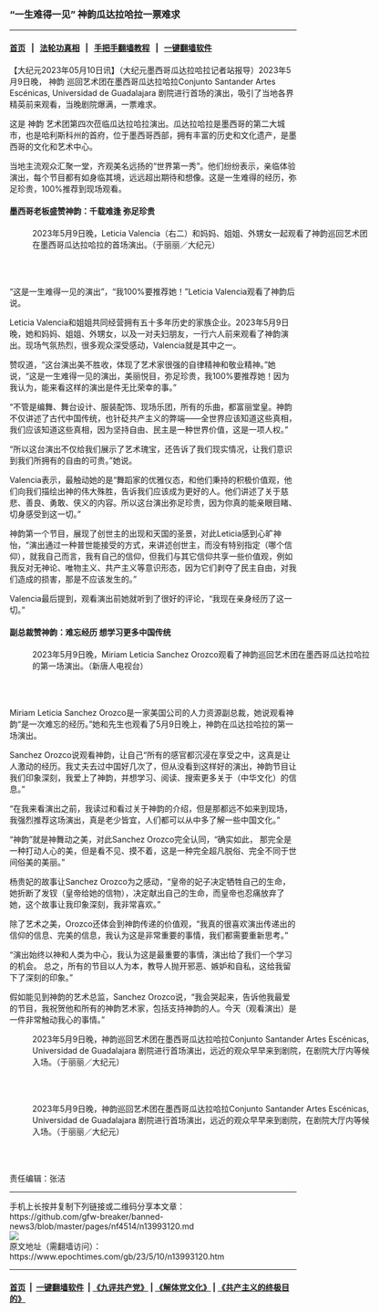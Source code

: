 ### “一生难得一见” 神韵瓜达拉哈拉一票难求
------------------------

#### [首页](https://github.com/gfw-breaker/banned-news3/blob/master/README.md) &nbsp;&nbsp;|&nbsp;&nbsp; [法轮功真相](https://github.com/begood0513/basic/blob/master/README.md)  &nbsp;&nbsp;|&nbsp;&nbsp; [手把手翻墙教程](https://github.com/gfw-breaker/guides/wiki)  &nbsp;&nbsp;|&nbsp;&nbsp; [一键翻墙软件](https://github.com/gfw-breaker/nogfw/blob/master/README.md)  



<div><p>
 【大纪元2023年05月10日讯】（大纪元墨西哥瓜达拉哈拉记者站报导）2023年5月9日晚，
 <ok href="https://www.epochtimes.com/gb/tag/%E7%A5%9E%E9%9F%B5.html">
  神韵
 </ok>
 巡回艺术团在墨西哥瓜达拉哈拉Conjunto Santander Artes Escénicas, Universidad de Guadalajara 剧院进行首场的演出，吸引了当地各界精英前来观看，当晚剧院爆满，一票难求。
</p>
<p>
 这是
 <ok href="https://www.epochtimes.com/gb/tag/%E7%A5%9E%E9%9F%B5.html">
  神韵
 </ok>
 艺术团第四次莅临瓜达拉哈拉演出。瓜达拉哈拉是墨西哥的第二大城市，也是哈利斯科州的首府，位于墨西哥西部，拥有丰富的历史和文化遗产，是墨西哥的文化和艺术中心。
</p>
<p>
 当地主流观众汇聚一堂，齐观美名远扬的“世界第一秀”。他们纷纷表示，亲临体验演出，每个节目都有如身临其境，远远超出期待和想像。这是一生难得的经历，弥足珍贵，100%推荐到现场观看。
</p>
<h4>
 墨西哥老板盛赞神韵：千载难逢 弥足珍贵
</h4>
<div class="chat-bubble-status flex space-x-1 items-center justify-end">
</div>
<figure aria-describedby="caption-attachment-13993135" class="wp-caption aligncenter" id="attachment_13993135" style="width: 600px">
 <ok href="https://i.epochtimes.com/assets/uploads/2023/05/id13993135-2305100203532124.jpg" target="_blank">
  <img alt="" class="size-large wp-image-13993135" src="https://i.epochtimes.com/assets/uploads/2023/05/id13993135-2305100203532124-600x400.jpg" title=""/>
 </ok>
 <br/><figcaption class="wp-caption-text" id="caption-attachment-13993135">
  2023年5月9日晚，Leticia Valencia（右二）和妈妈、姐姐、外甥女一起观看了神韵巡回艺术团在墨西哥瓜达拉哈拉的首场演出。（于丽丽／大纪元）
 </figcaption><br/>
</figure><br/>
<p>
 “这是一生难得一见的演出”，“我100%要推荐她！”Leticia Valencia观看了神韵后说。
</p>
<p>
 Leticia Valencia和姐姐共同经营拥有五十多年历史的家族企业。2023年5月9日晚，她和妈妈、姐姐、外甥女，以及一对夫妇朋友，一行六人前来观看了神韵演出。现场气氛热烈，很多观众深受感动，Valencia就是其中之一。
</p>
<p>
 赞叹道，“这台演出美不胜收，体现了艺术家很强的自律精神和敬业精神。”她说，“这是一生难得一见的演出，美丽悦目，弥足珍贵，我100%要推荐她！因为我认为，能来看这样的演出是件无比荣幸的事。”
</p>
<p>
 “不管是编舞、舞台设计、服装配饰、现场乐团，所有的乐曲，都富丽堂皇。神韵不仅讲述了古代中国传统，也针砭共产主义的弊端——全世界应该知道这些真相，我们应该知道这些真相，因为坚持自由、民主是一种世界价值，这是一项人权。”
</p>
<p>
 “所以这台演出不仅给我们展示了艺术瑰宝，还告诉了我们现实情况，让我们意识到我们所拥有的自由的可贵。”她说。
</p>
<p>
 Valencia表示，最触动她的是“舞蹈家的优雅仪态，和他们秉持的积极价值观，他们向我们描绘出神的伟大殊胜，告诉我们应该成为更好的人。他们讲述了关于慈悲、善良、勇敢、侠义的内容。所以这台演出弥足珍贵，因为你真的能亲眼目睹、切身感受到这一切。”
</p>
<p>
 神韵第一个节目，展现了创世主的出现和天国的圣景，对此Leticia感到心旷神怡，“演出通过一种普世能接受的方式，来讲述创世主，而没有特别指定（哪个信仰），就我自己而言，我有自己的信仰，但我们与其它信仰共享一些价值观，例如我反对无神论、唯物主义、共产主义等意识形态，因为它们剥夺了民主自由，对我们造成的损害，那是不应该发生的。”
</p>
<p>
 Valencia最后提到，观看演出前她就听到了很好的评论，“我现在亲身经历了这一切。”
</p>
<h4>
 副总裁赞神韵：难忘经历 想学习更多中国传统
</h4>
<figure aria-describedby="caption-attachment-13993137" class="wp-caption aligncenter" id="attachment_13993137" style="width: 600px">
 <ok href="https://i.epochtimes.com/assets/uploads/2023/05/id13993137-2305100443262124.jpg" target="_blank">
  <img alt="" class="size-large wp-image-13993137" src="https://i.epochtimes.com/assets/uploads/2023/05/id13993137-2305100443262124-600x400.jpg" title=""/>
 </ok>
 <br/><figcaption class="wp-caption-text" id="caption-attachment-13993137">
  2023年5月9日晚，Miriam Leticia Sanchez Orozco观看了神韵巡回艺术团在墨西哥瓜达拉哈拉的第一场演出。（新唐人电视台）
 </figcaption><br/>
</figure><br/>
<p>
 Miriam Leticia Sanchez Orozco是一家美国公司的人力资源副总裁，她说观看神韵“是一次难忘的经历。”她和先生也观看了5月9日晚上，神韵在瓜达拉哈拉的第一场演出。
</p>
<p>
 Sanchez Orozco说观看神韵，让自己“所有的感官都沉浸在享受之中，这真是让人激动的经历。我丈夫去过中国好几次了，但从没看到这样好的演出，神韵节目让我们印象深刻，我爱上了神韵，并想学习、阅读、搜索更多关于（中华文化）的信息。”
</p>
<p>
 “在我来看演出之前，我读过和看过关于神韵的介绍，但是那都远不如来到现场，我强烈推荐这场演出，真是老少皆宜，人们都可以从中多了解一些中国文化。”
</p>
<p>
 “神韵”就是神舞动之美，对此Sanchez Orozco完全认同，“确实如此， 那完全是一种打动人心的美，但是看不见、摸不着，这是一种完全超凡脱俗、完全不同于世间俗美的美丽。”
</p>
<p>
 杨贵妃的故事让Sanchez Orozco为之感动，“皇帝的妃子决定牺牲自己的生命，她折断了发钗（皇帝给她的信物），决定献出自己的生命，而皇帝也忍痛放弃了她，这个故事让我印象深刻，我非常喜欢。”
</p>
<p>
 除了艺术之美，Orozco还体会到神韵传递的价值观，“我真的很喜欢演出传递出的信仰的信息、完美的信息，我认为这是非常重要的事情，我们都需要重新思考。”
</p>
<p>
 “演出始终以神和人类为中心，我认为这是最重要的事情，演出给了我们一个学习的机会。 总之，所有的节目以人为本，教导人抛开邪恶、嫉妒和自私，这给我留下了深刻的印象。”
</p>
<p>
 假如能见到神韵的艺术总监，Sanchez Orozco说，“我会哭起来，告诉他我最爱的节目，我祝贺他和所有的神韵艺术家，包括支持神韵的人。今天（观看演出）是一件非常触动我心的事情。”
</p>
<figure aria-describedby="caption-attachment-13993138" class="wp-caption aligncenter" id="attachment_13993138" style="width: 600px">
 <ok href="https://i.epochtimes.com/assets/uploads/2023/05/id13993138-2305100335352124.jpg" target="_blank">
  <img alt="" class="size-large wp-image-13993138" src="https://i.epochtimes.com/assets/uploads/2023/05/id13993138-2305100335352124-600x400.jpg" title=""/>
 </ok>
 <br/><figcaption class="wp-caption-text" id="caption-attachment-13993138">
  2023年5月9日晚，神韵巡回艺术团在墨西哥瓜达拉哈拉Conjunto Santander Artes Escénicas, Universidad de Guadalajara 剧院进行首场演出，远近的观众早早来到剧院，在剧院大厅内等候入场。（于丽丽／大纪元）
 </figcaption><br/>
</figure><br/>
<figure aria-describedby="caption-attachment-13993139" class="wp-caption aligncenter" id="attachment_13993139" style="width: 600px">
 <ok href="https://i.epochtimes.com/assets/uploads/2023/05/id13993139-2305100335382124.jpg" target="_blank">
  <img alt="" class="size-large wp-image-13993139" src="https://i.epochtimes.com/assets/uploads/2023/05/id13993139-2305100335382124-600x400.jpg" title=""/>
 </ok>
 <br/><figcaption class="wp-caption-text" id="caption-attachment-13993139">
  2023年5月9日晚，神韵巡回艺术团在墨西哥瓜达拉哈拉Conjunto Santander Artes Escénicas, Universidad de Guadalajara 剧院进行首场演出，远近的观众早早来到剧院，在剧院大厅内等候入场。（于丽丽／大纪元）
 </figcaption><br/>
</figure><br/>
<p>
 责任编辑：张洁
</p>
</div>
<hr/>
手机上长按并复制下列链接或二维码分享本文章：<br/>
https://github.com/gfw-breaker/banned-news3/blob/master/pages/nf4514/n13993120.md <br/>
<a href='https://github.com/gfw-breaker/banned-news3/blob/master/pages/nf4514/n13993120.md'><img src='https://github.com/gfw-breaker/banned-news3/blob/master/pages/nf4514/n13993120.md.png'/></a> <br/>
原文地址（需翻墙访问）：https://www.epochtimes.com/gb/23/5/10/n13993120.htm


------------------------
#### [首页](https://github.com/gfw-breaker/banned-news3/blob/master/README.md) &nbsp;|&nbsp; [一键翻墙软件](https://github.com/gfw-breaker/nogfw/blob/master/README.md) &nbsp;| [《九评共产党》](https://github.com/gfw-breaker/9ping.md/blob/master/README.md#九评之一评共产党是什么) | [《解体党文化》](https://github.com/gfw-breaker/jtdwh.md/blob/master/README.md) | [《共产主义的终极目的》](https://github.com/gfw-breaker/gczydzjmd.md/blob/master/README.md)


<img src='http://gfw-breaker.win/banned-news3/pages/nf4514/n13993120.md' width='0px' height='0px'/>